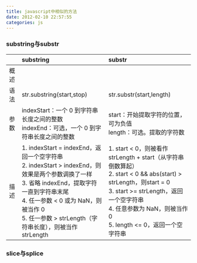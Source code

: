 ```yaml
---
title: javascript中相似的方法
date: 2012-02-10 22:57:55
categories: js
---
```

### substring与substr
|      | substring      |substr |
| :----------| :-------------| :-----------|
| 概述      |  |  |
| 语法 | str.substring(start,stop) |str.substr(start,length) |
| 参数 | indexStart：一个 0 到字符串长度之间的整数<br>indexEnd：可选，一个 0 到字符串长度之间的整数 |start：开始提取字符的位置，可为负值<br>length：可选。提取的字符数 |
| 描述 | 1. indexStart = indexEnd，返回一个空字符串<br>2. indexStart > indexEnd，则效果是两个参数调换了一样<br>3. 省略 indexEnd，提取字符一直到字符串末尾<br>4. 任一参数 < 0 或为 NaN，则被当作 0<br>5. 任一参数 > strLength（字符串长度），则被当作strLength |1. start < 0，则被看作 strLength + start（从字符串倒数算起）<br>2. start < 0 && abs(start) > strLength，则start = 0<br>3. start >= strLength，返回一个空字符串<br>4. 任意参数为 NaN，则被当作 0<br>5. length <= 0，返回一个空字符串  |

### slice与splice